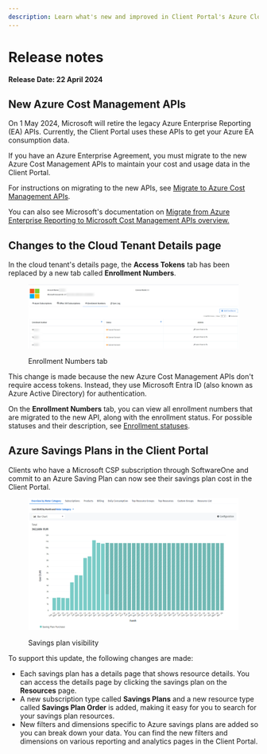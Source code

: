 ```yaml
---
description: Learn what's new and improved in Client Portal's Azure Cloud Spend Management.
---
```


# Release notes

**Release Date: 22 April 2024**

## New Azure Cost Management APIs

On 1 May 2024, Microsoft will retire the legacy Azure Enterprise Reporting (EA) APIs. Currently, the Client Portal uses these APIs to get your Azure EA consumption data.

If you have an Azure Enterprise Agreement, you must migrate to the new Azure Cost Management APIs to maintain your cost and usage data in the Client Portal.&#x20;

For instructions on migrating to the new APIs, see [Migrate to Azure Cost Management APIs](cloud-tenant-setup/azure-onboarding/migrate-to-azure-cost-management-apis.md).&#x20;

You can also see Microsoft's documentation on [Migrate from Azure Enterprise Reporting to Microsoft Cost Management APIs overview.](https://learn.microsoft.com/en-us/azure/cost-management-billing/automate/migrate-ea-reporting-arm-apis-overview)

## Changes to the Cloud Tenant Details page <a href="#user-content-cloud-tenant-setup-changes" id="user-content-cloud-tenant-setup-changes"></a>

In the cloud tenant's details page, the **Access Tokens** tab has been replaced by a new tab called **Enrollment Numbers**.

<figure><img src="../../.gitbook/assets/image (1) (1) (1).png" alt=""><figcaption><p>Enrollment Numbers tab</p></figcaption></figure>

This change is made because the new Azure Cost Management APIs don't require access tokens. Instead, they use Microsoft Entra ID (also known as Azure Active Directory) for authentication.

On the **Enrollment Numbers** tab, you can view all enrollment numbers that are migrated to the new API, along with the enrollment status. For possible statuses and their description, see [Enrollment statuses](cloud-tenant-setup/azure-onboarding/migrate-to-azure-cost-management-apis.md#enrollment-statuses).

## Azure Savings Plans in the Client Portal

Clients who have a Microsoft CSP subscription through SoftwareOne and commit to an Azure Saving Plan can now see their savings plan cost in the Client Portal.&#x20;

<figure><img src="../../.gitbook/assets/image (295).png" alt="" width="563"><figcaption><p>Savings plan visibility</p></figcaption></figure>

To support this update, the following changes are made:

* Each savings plan has a details page that shows resource details. You can access the details page by clicking the savings plan on the **Resources** page.
* A new subscription type called **Savings Plans** and a new resource type called **Savings Plan Order** is added, making it easy for you to search for your savings plan resources.
* New filters and dimensions specific to Azure savings plans are added so you can break down your data. You can find the new filters and dimensions on various reporting and analytics pages in the Client Portal.&#x20;
